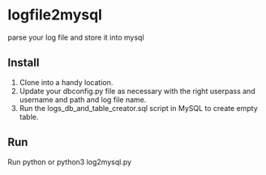 # logfile2mysql
parse your log file and store it into mysql

## Install

1. Clone into a handy location.
2. Update your dbconfig.py file as necessary with the right userpass and username and path and log file name. 
3. Run the logs_db_and_table_creator.sql script in MySQL to create empty table.

## Run

Run python or python3 log2mysql.py


